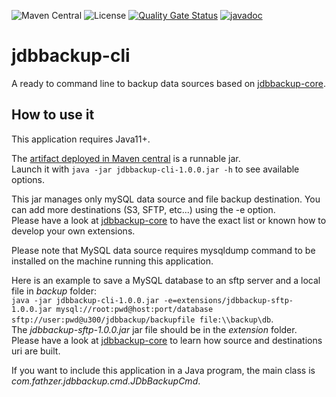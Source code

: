 ![Maven Central](https://img.shields.io/maven-central/v/com.fathzer/jdbbackup-cli)
![License](https://img.shields.io/badge/license-Apache%202.0-brightgreen.svg)
[![Quality Gate Status](https://sonarcloud.io/api/project_badges/measure?project=jdbbackup_jdbbackup-cli&metric=alert_status)](https://sonarcloud.io/summary/new_code?id=jdbbackup_jdbbackup-cli)
[![javadoc](https://javadoc.io/badge2/com.fathzer/jdbbackup-cli/javadoc.svg)](https://javadoc.io/doc/com.fathzer/jdbbackup-cli)

# jdbbackup-cli
A ready to command line to backup data sources based on [jdbbackup-core](https://github.com/jdbbackup/jdbbackup-core).

## How to use it
This application requires Java11+.

The [artifact deployed in Maven central](https://repo1.maven.org/maven2/com/fathzer/jdbbackup-cli/1.0.0/jdbbackup-cli-1.0.0.jar) is a runnable jar.  
Launch it with ```java -jar jdbbackup-cli-1.0.0.jar -h``` to see available options.

This jar manages only mySQL data source and file backup destination. You can add more destinations (S3, SFTP, etc...) using the -e option.  
Please have a look at [jdbbackup-core](https://github.com/jdbbackup/jdbbackup-core) to have the exact list or known how to develop your own extensions.

Please note that MySQL data source requires mysqldump command to be installed on the machine running this application.

Here is an example to save a MySQL database to an sftp server and a local file in *backup* folder:  
```java -jar jdbbackup-cli-1.0.0.jar -e=extensions/jdbbackup-sftp-1.0.0.jar mysql://root:pwd@host:port/database sftp://user:pwd@u300/jdbbackup/backupfile file:\\backup\db```.  
The *jdbbackup-sftp-1.0.0.jar* jar file should be in the *extension* folder. Please have a look at [jdbbackup-core](https://github.com/jdbbackup/jdbbackup-core) to learn how source and destinations uri are built.

If you want to include this application in a Java program, the main class is *com.fathzer.jdbbackup.cmd.JDbBackupCmd*.
